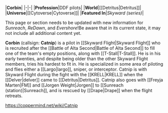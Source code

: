 |**Corbin**|
|-|-|
|**Profession**|DDF pilots|
|**World**|[[Detritus\|Detritus]]|
|**Universe**|[[Cytoverse\|Cytoverse]]|
|**Featured In**|*Skyward (series)*|

This page or section needs to be updated with new information for *Sunreach*, *ReDawn*, and *Evershore*!Be aware that in its current state, it may not include all additional content yet.

**Corbin** (callsign: **Catnip**) is a pilot in [[Skyward Flight\|Skyward Flight]] who is recruited after the [[Battle of Alta Second\|Battle of Alta Second]] to fill one of the team's empty positions, along with [[T-Stall\|T-Stall]]. He is in his early twenties, and despite being older than the other Skyward Flight members, tries his hardest to fit in.
He is specialized in some area of piloting and flies either a [[Largo\|largo]], sniper, or interceptor.
Catnip is with Skyward Flight during the fight with the [[KRELL\|KRELL]] when the [[Delver\|delver]] came to [[Detritus\|Detritus]]. Catnip also goes with [[Freyja Marten\|FM]] and [[Jorgen Weight\|Jorgen]] to [[Sunreach (station)\|Sunreach]], and is rescued by [[Drape\|Drape]] when the flight retreats.



https://coppermind.net/wiki/Catnip